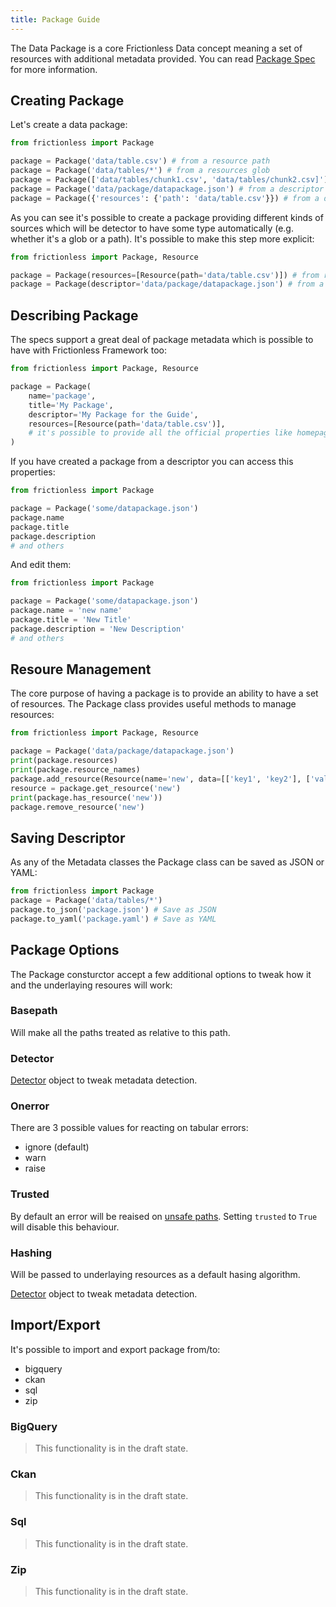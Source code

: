 ```yaml
---
title: Package Guide
---
```


The Data Package is a core Frictionless Data concept meaning a set of resources with additional metadata provided. You can read [Package Spec](https://specs.frictionlessdata.io/data-package/) for more information.

## Creating Package

Let's create a data package:

```python title="Python"
from frictionless import Package

package = Package('data/table.csv') # from a resource path
package = Package('data/tables/*') # from a resources glob
package = Package(['data/tables/chunk1.csv', 'data/tables/chunk2.csv]') # from a list
package = Package('data/package/datapackage.json') # from a descriptor path
package = Package({'resources': {'path': 'data/table.csv'}}) # from a descriptor
```

As you can see it's possible to create a package providing different kinds of sources which will be detector to have some type automatically (e.g. whether it's a glob or a path). It's possible to make this step more explicit:

```python title="Python"
from frictionless import Package, Resource

package = Package(resources=[Resource(path='data/table.csv')]) # from resources
package = Package(descriptor='data/package/datapackage.json') # from a descriptor
```

## Describing Package

The specs support a great deal of package metadata which is possible to have with Frictionless Framework too:

```python title="Python"
from frictionless import Package, Resource

package = Package(
    name='package',
    title='My Package',
    descriptor='My Package for the Guide',
    resources=[Resource(path='data/table.csv')],
    # it's possible to provide all the official properties like homepage, version, etc
)
```

If you have created a package from a descriptor you can access this properties:

```python title="Python"
from frictionless import Package

package = Package('some/datapackage.json')
package.name
package.title
package.description
# and others
```

And edit them:

```python title="Python"
from frictionless import Package

package = Package('some/datapackage.json')
package.name = 'new name'
package.title = 'New Title'
package.description = 'New Description'
# and others
```

## Resoure Management

The core purpose of having a package is to provide an ability to have a set of resources. The Package class provides useful methods to manage resources:


```python title="Python"
from frictionless import Package, Resource

package = Package('data/package/datapackage.json')
print(package.resources)
print(package.resource_names)
package.add_resource(Resource(name='new', data=[['key1', 'key2'], ['val1', 'val2']]))
resource = package.get_resource('new')
print(package.has_resource('new'))
package.remove_resource('new')
```

## Saving Descriptor

As any of the Metadata classes the Package class can be saved as JSON or YAML:

```python title="Python"
from frictionless import Package
package = Package('data/tables/*')
package.to_json('package.json') # Save as JSON
package.to_yaml('package.yaml') # Save as YAML
```

## Package Options

The Package consturctor accept a few additional options to tweak how it and the underlaying resoures will work:

### Basepath

Will make all the paths treated as relative to this path.

### Detector

[Detector](detector.md) object to tweak metadata detection.

### Onerror

There are 3 possible values for reacting on tabular errors:
- ignore (default)
- warn
- raise

### Trusted

By default an error will be reaised on [unsafe paths](https://specs.frictionlessdata.io/data-resource/#url-or-path). Setting `trusted` to `True` will disable this behaviour.

### Hashing

Will be passed to underlaying resources as a default hasing algorithm.

[Detector](detector.md) object to tweak metadata detection.

## Import/Export

It's possible to import and export package from/to:
- bigquery
- ckan
- sql
- zip

### BigQuery

> This functionality is in the draft state.

### Ckan

> This functionality is in the draft state.

### Sql

> This functionality is in the draft state.

### Zip

> This functionality is in the draft state.
